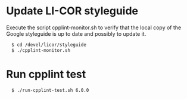 # Update LI-COR styleguide

Execute the script cpplint-monitor.sh to verify that the local copy of the
Google styleguide is up to date and possibly to update it.

```sh
  $ cd /devel/licor/styleguide
  $ ./cpplint-monitor.sh
```

# Run cpplint test

```sh
  $ ./run-cpplint-test.sh 6.0.0
```
